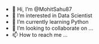 - 👋 Hi, I’m @MohitSahu87
- 👀 I’m interested in Data Scientist
- 🌱 I’m currently learning Python
- 💞️ I’m looking to collaborate on ...
- 📫 How to reach me ...

<!---
MohitSahu87/MohitSahu87 is a ✨ special ✨ repository because its `README.md` (this file) appears on your GitHub profile.
You can click the Preview link to take a look at your changes.
--->
